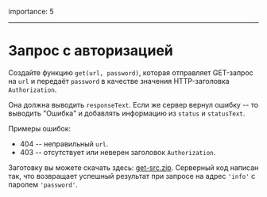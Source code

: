 importance: 5

---

# Запрос с авторизацией

Создайте функцию `get(url, password)`, которая отправляет GET-запрос на `url` и передаёт `password` в качестве значения HTTP-заголовка `Authorization`.

Она должна выводить `responseText`. Если же сервер вернул ошибку -- то выводить "Ошибка" и добавлять информацию из `status` и `statusText`.

Примеры ошибок:

- 404 -- неправильный `url`.
- 403 -- отсутствует или неверен заголовок `Authorization`.

Заготовку вы можете скачать здесь: <a href="/zip/tutorial/ajax/xhr/get-src.zip">get-src.zip</a>. Серверный код написан так, что возвращает успешный результат при запросе на адрес `'info'` с паролем `'password'`.

